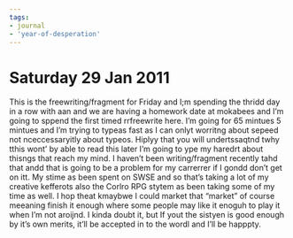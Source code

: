 ```yaml
---
tags:
- journal
- 'year-of-desperation'
---
```


# Saturday 29 Jan 2011

This is the freewriting/fragment for Friday and I;m spending the thridd day in a
row with aan and we are having a homework date at mokabees and I’m going
to sppend the first timed rrfreewrite here. I’m going for 65 mintues 5
mintues and I’m trying to typeas fast as I can onlyt worritng about
sepeed not nceccessaryitly about typeos. Hiplyy that you will
undertssaqtnd twhy tthis wont’ by able to read this later I’m going to
ype my haredrt about thisngs that reach my mind. I haven’t been writing/fragment
recently tahd that andd that is going to be a problem for my carrerrer
if I gondd don’t get on itt. My stime as been spent on SWSE and so
that’s taking a lot of my creative kefferots also the Corlro RPG stytem
as been taking some of my time as well. I hop theat kmaybwe I could
market that “market” of course meeaning finish it enough where some
people may like it enoguh to play it when I’m not aroijnd. I kinda doubt
it, but If yout the sistyen is good enough by it’s own merits, it’ll be
accepted in to the wordl and I’ll be happpty.

